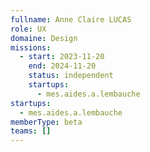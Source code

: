 ```yaml
---
fullname: Anne Claire LUCAS
role: UX
domaine: Design
missions:
  - start: 2023-11-20
    end: 2024-11-20
    status: independent
    startups:
      - mes.aides.a.lembauche
startups:
  - mes.aides.a.lembauche
memberType: beta
teams: []
---
```

